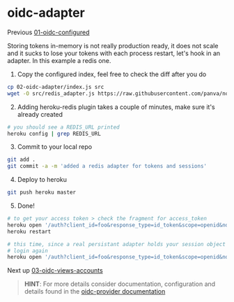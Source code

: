# oidc-adapter

Previous [01-oidc-configured](../01-oidc-configured/README.md)

Storing tokens in-memory is not really production ready, it does not scale and it sucks to lose
your tokens with each process restart, let's hook in an adapter. In this example a redis one.

1) Copy the configured index, feel free to check the diff after you do  
```bash
cp 02-oidc-adapter/index.js src
wget -O src/redis_adapter.js https://raw.githubusercontent.com/panva/node-oidc-provider/master/example/adapters/redis.js
```

2) Adding heroku-redis plugin takes a couple of minutes, make sure it's already created
```bash
# you should see a REDIS_URL printed
heroku config | grep REDIS_URL
```

3) Commit to your local repo  
```bash
git add .
git commit -a -m 'added a redis adapter for tokens and sessions'
```

4) Deploy to heroku  
```bash
git push heroku master
```

5) Done!  
```bash
# to get your access token > check the fragment for access_token
heroku open '/auth?client_id=foo&response_type=id_token&scope=openid&nonce=foobar'
heroku restart

# this time, since a real persistant adapter holds your session object you wont be asked for
# login again
heroku open '/auth?client_id=foo&response_type=id_token&scope=openid&nonce=foobar'
```

Next up [03-oidc-views-accounts](../03-oidc-views-accounts/README.md)

> **HINT**: For more details consider documentation, configuration and details found in the [oidc-provider documentation](https://github.com/panva/node-oidc-provider)

